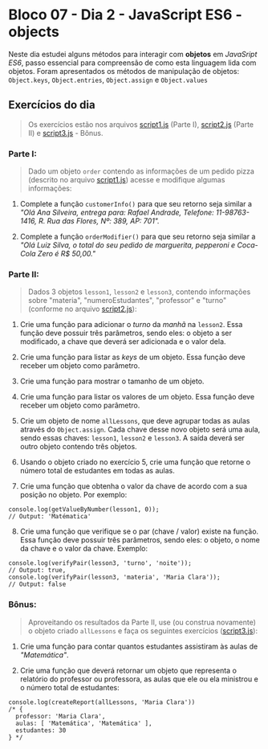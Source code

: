 # Bloco 07 - Dia 2 - JavaScript ES6 - objects 
Neste dia estudei alguns métodos para interagir com __objetos__ em *JavaSript ES6*, passo essencial para compreensão de como esta linguagem lida com objetos. Foram apresentados os métodos de manipulação de objetos: `Object.keys`, `Object.entries`, `Object.assign` e `Object.values`

## Exercícios do dia
> Os exercícios estão nos arquivos [script1.js](https://github.com/tiagosathler/trybe-exercises/blob/master/fundamentos/bloco-07-introdu%C3%A7%C3%A3o-%C3%A0-javascript-es6-e-testes-unit%C3%A1rios/dia-2-javascript-es6-objects/script1.js) (Parte I), [script2.js](https://github.com/tiagosathler/trybe-exercises/blob/master/fundamentos/bloco-07-introdu%C3%A7%C3%A3o-%C3%A0-javascript-es6-e-testes-unit%C3%A1rios/dia-2-javascript-es6-objects/script2.js) (Parte II) e [script3.js](https://github.com/tiagosathler/trybe-exercises/blob/master/fundamentos/bloco-07-introdu%C3%A7%C3%A3o-%C3%A0-javascript-es6-e-testes-unit%C3%A1rios/dia-2-javascript-es6-objects/script3.js) - Bônus.

### Parte I:
> Dado um objeto `order` contendo as informações de um pedido pizza (descrito no arquivo [script1.js](https://github.com/tiagosathler/trybe-exercises/blob/master/fundamentos/bloco-07-introdu%C3%A7%C3%A3o-%C3%A0-javascript-es6-e-testes-unit%C3%A1rios/dia-2-javascript-es6-objects/script1.js)) acesse e modifique algumas informações:

1. Complete a função `customerInfo()` para que seu retorno seja similar a *"Olá Ana Silveira, entrega para: Rafael Andrade, Telefone: 11-98763-1416, R. Rua das Flores, Nº: 389, AP: 701".*

2. Complete a função `orderModifier()` para que seu retorno seja similar a *"Olá Luiz Silva, o total do seu pedido de marguerita, pepperoni e Coca-Cola Zero é R$ 50,00."*

### Parte II:
> Dados 3 objetos `lesson1`, `lesson2` e `lesson3`, contendo informações sobre "materia", "numeroEstudantes", "professor" e "turno" (conforme no arquivo [script2.js](https://github.com/tiagosathler/trybe-exercises/blob/master/fundamentos/bloco-07-introdu%C3%A7%C3%A3o-%C3%A0-javascript-es6-e-testes-unit%C3%A1rios/dia-2-javascript-es6-objects/script2.js)):

1. Crie uma função para adicionar o *turno* da *manhã* na `lesson2`. Essa função deve possuir três parâmetros, sendo eles: o objeto a ser modificado, a chave que deverá ser adicionada e o valor dela.

2. Crie uma função para listar as *keys* de um objeto. Essa função deve receber um objeto como parâmetro.

3. Crie uma função para mostrar o tamanho de um objeto.

4. Crie uma função para listar os valores de um objeto. Essa função deve receber um objeto como parâmetro.

5. Crie um objeto de nome `allLessons`, que deve agrupar todas as aulas através do `Object.assign`. Cada chave desse novo objeto será uma aula, sendo essas chaves: `lesson1`, `lesson2` e `lesson3`. A saída deverá ser outro objeto contendo três objetos.

6. Usando o objeto criado no exercício 5, crie uma função que retorne o número total de estudantes em todas as aulas.

7. Crie uma função que obtenha o valor da chave de acordo com a sua posição no objeto. Por exemplo:
```
console.log(getValueByNumber(lesson1, 0));
// Output: 'Matématica'
```

8. Crie uma função que verifique se o par (chave / valor) existe na função. Essa função deve possuir três parâmetros, sendo eles: o objeto, o nome da chave e o valor da chave. Exemplo:
```
console.log(verifyPair(lesson3, 'turno', 'noite'));
// Output: true,
console.log(verifyPair(lesson3, 'materia', 'Maria Clara'));
// Output: false
```

### Bônus:
> Aproveitando os resultados da Parte II, use (ou construa novamente) o objeto criado `allLessons` e faça os seguintes exercícios ([script3.js](https://github.com/tiagosathler/trybe-exercises/blob/master/fundamentos/bloco-07-introdu%C3%A7%C3%A3o-%C3%A0-javascript-es6-e-testes-unit%C3%A1rios/dia-2-javascript-es6-objects/script3.js)):

1. Crie uma função para contar quantos estudantes assistiram às aulas de *"Matemática"*. 

2. Crie uma função que deverá retornar um objeto que representa o relatório do professor ou professora, as aulas que ele ou ela ministrou e o número total de estudantes: 
```
console.log(createReport(allLessons, 'Maria Clara'))
/* {
  professor: 'Maria Clara',
  aulas: [ 'Matemática', 'Matemática' ],
  estudantes: 30
} */
```